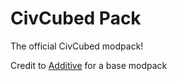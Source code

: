 # CivCubed Pack

The official CivCubed modpack!

Credit to [Additive](https://modrinth.com/modpack/additive) for a base modpack

